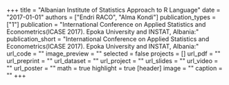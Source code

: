 +++
title = "Albanian Institute of Statistics Approach to R Language"
date = "2017-01-01"
authors = ["Endri RACO", "Alma Kondi"]
publication_types = ["1"]
publication = "International Conference on Applied Statistics and Econometrics(ICASE 2017).  Epoka University and INSTAT, Albania:"
publication_short = "International Conference on Applied Statistics and Econometrics(ICASE 2017).  Epoka University and INSTAT, Albania:"
url_code = ""
image_preview = ""
selected = false
projects = []
url_pdf = ""
url_preprint = ""
url_dataset = ""
url_project = ""
url_slides = ""
url_video = ""
url_poster = ""
math = true
highlight = true
[header]
image = ""
caption = ""
+++
